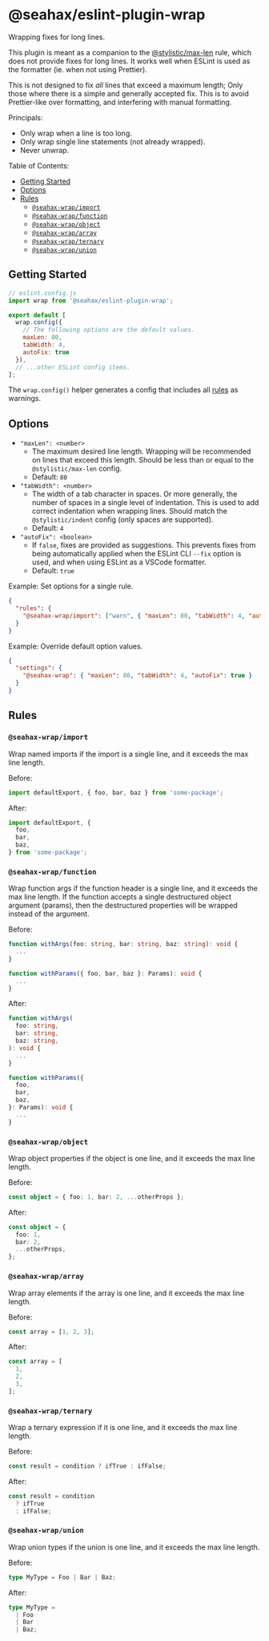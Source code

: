 # @seahax/eslint-plugin-wrap

Wrapping fixes for long lines.

This plugin is meant as a companion to the [@stylistic/max-len](https://eslint.style/rules/js/max-len) rule, which does not provide fixes for long lines. It works well when ESLint is used as the formatter (ie. when not using Prettier).

This is not designed to fix _all_ lines that exceed a maximum length; Only those where there is a simple and generally accepted fix. This is to avoid Prettier-like over formatting, and interfering with manual formatting.

Principals:
- Only wrap when a line is too long.
- Only wrap single line statements (not already wrapped).
- Never unwrap.

Table of Contents:
- [Getting Started](#getting-started)
- [Options](#options)
- [Rules](#rules)
  - [`@seahax-wrap/import`](#seahax-wrapimport)
  - [`@seahax-wrap/function`](#seahax-wrapfunction)
  - [`@seahax-wrap/object`](#seahax-wrapobject)
  - [`@seahax-wrap/array`](#seahax-wraparray)
  - [`@seahax-wrap/ternary`](#seahax-wrapternary)
  - [`@seahax-wrap/union`](#seahax-wrapunion)

## Getting Started

```js
// eslint.config.js
import wrap from '@seahax/eslint-plugin-wrap';

export default [
  wrap.config({
    // The following options are the default values.
    maxLen: 80,
    tabWidth: 4,
    autoFix: true
  }),
  // ...other ESLint config items.
];
```

The `wrap.config()` helper generates a config that includes all [rules](#rules) as warnings.

## Options

- `"maxLen": <number>`
  - The maximum desired line length. Wrapping will be recommended on lines that exceed this length. Should be less than or equal to the `@stylistic/max-len` config.
  - Default: `80`
- `"tabWidth": <number>`
  - The width of a tab character in spaces. Or more generally, the number of spaces in a single level of indentation. This is used to add correct indentation when wrapping lines. Should match the `@stylistic/indent` config (only spaces are supported).
  - Default: `4`
- `"autoFix": <boolean>`
  - If `false`, fixes are provided as suggestions. This prevents fixes from being automatically applied when the ESLint CLI `--fix` option is used, and when using ESLint as a VSCode formatter.
  - Default: `true`

Example: Set options for a single rule.

```json
{
  "rules": {
    "@seahax-wrap/import": ["warn", { "maxLen": 80, "tabWidth": 4, "autoFix": true }]
  }
}
```

Example: Override default option values.

```json
{
  "settings": {
    "@seahax-wrap": { "maxLen": 80, "tabWidth": 4, "autoFix": true }
  }
}
```

## Rules

### `@seahax-wrap/import`

Wrap named imports if the import is a single line, and it exceeds the
max line length.

Before:
```ts
import defaultExport, { foo, bar, baz } from 'some-package';
```

After:
```ts
import defaultExport, {
  foo,
  bar,
  baz,
} from 'some-package';
```

### `@seahax-wrap/function`

Wrap function args if the function header is a single line, and it exceeds the max line length. If the function accepts a single destructured object argument (params), then the destructured properties will be wrapped instead of the argument.

Before:
```ts
function withArgs(foo: string, bar: string, baz: string): void {
  ...
}

function withParams({ foo, bar, baz }: Params): void {
  ...
}
```

After:
```ts
function withArgs(
  foo: string,
  bar: string,
  baz: string,
): void {
  ...
}

function withParams({
  foo,
  bar,
  baz,
}: Params): void {
  ...
}
```

### `@seahax-wrap/object`

Wrap object properties if the object is one line, and it exceeds the max line length.

Before:
```ts
const object = { foo: 1, bar: 2, ...otherProps };
```

After:
```ts
const object = {
  foo: 1,
  bar: 2,
  ...otherProps,
};
```

### `@seahax-wrap/array`

Wrap array elements if the array is one line, and it exceeds the max line length.

Before:
```ts
const array = [1, 2, 3];
```

After:
```ts
const array = [
  1,
  2,
  3,
];
```

### `@seahax-wrap/ternary`

Wrap a ternary expression if it is one line, and it exceeds the max line length.

Before:
```ts
const result = condition ? ifTrue : ifFalse;
```

After:
```ts
const result = condition
  ? ifTrue
  : ifFalse;
```

### `@seahax-wrap/union`

Wrap union types if the union is one line, and it exceeds the max line length.

Before:
```ts
type MyType = Foo | Bar | Baz;
```

After:
```ts
type MyType =
  | Foo
  | Bar
  | Baz;
```
